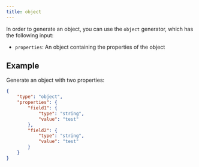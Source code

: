 ```yaml
---
title: object
---
```


In order to generate an object, you can use the `object` generator, which has the following input:

* `properties`: An object containing the properties of the object

## Example

Generate an object with two properties:

```json
{
    "type": "object",
    "properties": {
        "field1": {
            "type": "string",
            "value": "test"
        },
        "field2": {
            "type": "string",
            "value": "test"
        }
    }
}
```
